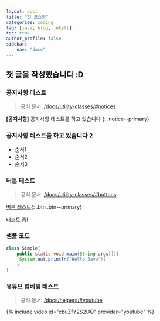 ```yaml
---
layout: post
title: "첫 포스팅"
categories: coding
tag: [java, blog, jekyll]
toc: true
author_profile: false
sidebar:
    nav: "docs"
---
```


## 첫 글을 작성했습니다 :D

### 공지사항 테스트
> 공식 문서: [/docs/utility-classes/#notices](https://mmistakes.github.io/minimal-mistakes/docs/utility-classes/#notices)

**[공지사항]** 공지사항 테스트를 하고 있습니다
{: .notice--primary}

<div class="notice--info">
    <h3> 공지사항 테스트를 하고 있습니다 2 </h3>
    <ul>
        <li> 순서1 </li>
        <li> 순서2 </li>
        <li> 순서3 </li>
    </ul>
</div>

### 버튼 테스트
> 공식 문서: [/docs/utility-classes/#buttons](https://mmistakes.github.io/minimal-mistakes/docs/utility-classes/#buttons)

[버튼 테스트](https://google.com){: .btn .btn--primary}


테스트 중!

### 샘플 코드
```java
class Simple{  
    public static void main(String args[]){  
     System.out.println("Hello Java");  
    }  
}  
```

### 유튜브 임베딩 테스트
> 공식 문서: [/docs/helpers/#youtube](https://mmistakes.github.io/minimal-mistakes/docs/helpers/#youtube)


{% include video id="cbuZfY2S2UQ" provider="youtube" %}